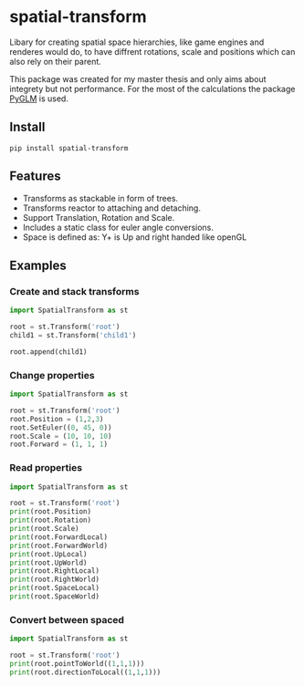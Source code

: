 # spatial-transform

Libary for creating spatial space hierarchies, like game engines and renderes would do, to have diffrent rotations, scale and positions which can also rely on their parent.

This package was created for my master thesis and only aims about integrety but not performance. For the most of the calculations the package [PyGLM](https://github.com/Zuzu-Typ/PyGLM) is used.

## Install
```pip install spatial-transform```

## Features
- Transforms as stackable in form of trees.
- Transforms reactor to attaching and detaching.
- Support Translation, Rotation and Scale.
- Includes a static class for euler angle conversions.
- Space is defined as: Y+ is Up and right handed like openGL

## Examples


### Create and stack transforms
```python
import SpatialTransform as st

root = st.Transform('root')
child1 = st.Transform('child1')

root.append(child1)
```
### Change properties
```python
import SpatialTransform as st

root = st.Transform('root')
root.Position = (1,2,3)
root.SetEuler((0, 45, 0))
root.Scale = (10, 10, 10)
root.Forward = (1, 1, 1)
```
### Read properties
```python
import SpatialTransform as st

root = st.Transform('root')
print(root.Position)
print(root.Rotation)
print(root.Scale)
print(root.ForwardLocal)
print(root.ForwardWorld)
print(root.UpLocal)
print(root.UpWorld)
print(root.RightLocal)
print(root.RightWorld)
print(root.SpaceLocal)
print(root.SpaceWorld)
```
### Convert between spaced
```python
import SpatialTransform as st

root = st.Transform('root')
print(root.pointToWorld((1,1,1)))
print(root.directionToLocal((1,1,1)))
```

